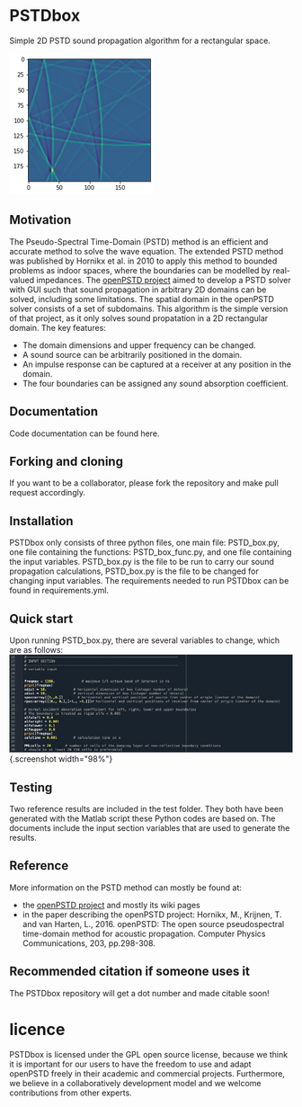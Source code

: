 

#  PSTDbox
Simple 2D PSTD sound propagation algorithm for a rectangular space.

![](images/PSTDbox_snapshot.png)

## Motivation
The Pseudo-Spectral Time-Domain (PSTD) method is an efficient and accurate method to solve the wave equation. The extended PSTD method was published by Hornikx et al. in 2010 to apply this method to bounded problems as indoor spaces, where the boundaries can be modelled by real-valued impedances. The [openPSTD project](http://www.openpstd.org) aimed to develop a PSTD solver with GUI such that sound propagation in arbitrary 2D domains can be solved, including some limitations. The spatial domain in the openPSTD solver consists of a set of subdomains.
This algorithm is the simple version of that project, as it only solves sound propatation in a 2D rectangular domain. The key features:
- The domain dimensions and upper frequency can be changed.
- A sound source can be arbitrarily positioned in the domain.
- An impulse response can be captured at a receiver at any position in the domain. 
- The four boundaries can be assigned any sound absorption coefficient.

## Documentation
Code documentation can be found here.

## Forking and cloning
If you want to be a collaborator, please fork the repository and make pull request accordingly.

## Installation
PSTDbox only consists of three python files, one main file: PSTD_box.py, one file containing the functions: PSTD_box_func.py, and one file containing the input variables. PSTD_box.py is the file to be run to carry our sound propagation calculations, PSTD_box.py is the file to be changed for changing input variables.
The requirements needed to run PSTDbox can be found in requirements.yml.

## Quick start
Upon running PSTD_box.py, there are several variables to change, which are as follows:
![](images/PSTD_box_input.png){.screenshot width="98%"}

## Testing
Two reference results are included in the test folder. They both have been generated with the Matlab script these Python codes are based on. The documents include the input section variables that are used to generate the results. 

## Reference
More information on the PSTD method can mostly be found at:
- the [openPSTD project](http://www.openpstd.org) and mostly its wiki pages
- in the paper describing the openPSTD project: Hornikx, M., Krijnen, T. and van Harten, L., 2016. openPSTD: The open source pseudospectral time-domain method for acoustic propagation. Computer Physics Communications, 203, pp.298-308.

## Recommended citation if someone uses it
The PSTDbox repository will get a dot number and made citable soon!

# licence
PSTDbox is licensed under the GPL open source license, because we think it is important for our users to have the freedom to use and adapt openPSTD freely in their academic and commercial projects. Furthermore, we believe in a collaboratively development model and we welcome contributions from other experts. 
